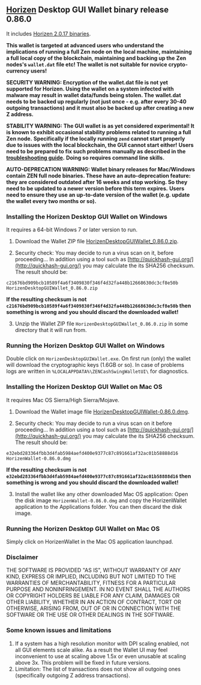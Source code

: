 ## [Horizen](https://horizen.global/) Desktop GUI Wallet binary release 0.86.0

It includes [Horizen 2.0.17 binaries](https://github.com/ZencashOfficial/zen/releases/tag/v2.0.17). 

**This wallet is targeted at advanced users who understand the implications of running a full Zen node on**
**the local machine, maintaining a full local copy of the blockchain, maintaining and backing up the**
**Zen nodes's `wallet.dat` file etc! The wallet is not suitable for novice crypto-currency users!**

**SECURITY WARNING: Encryption of the wallet.dat file is not yet supported for Horizen. Using the wallet** 
**on a system infected with malware may result in wallet data/funds being stolen. The**
**wallet.dat needs to be backed up regularly (not just once - e.g. after every 30-40**
**outgoing transactions) and it must also be backed up after creating a new Z address.**

**STABILITY WARNING: The GUI wallet is as yet considered experimental! It is known to exhibit occasional stability problems related to running a full Zen node.**
**Specifically if the locally running `zend` cannot start properly due to issues with the local blockchain, the GUI cannot start either!**
**Users need to be prepared to fix such problems manually as described in the [troubleshooting guide](TroubleshootingGuide.md).**
**Doing so requires command line skills.**

**AUTO-DEPRECATION WARNING: Wallet binary releases for Mac/Windows contain ZEN full node binaries. These have an auto-deprecation feature:**
**they are considered outdated after 16 weeks and stop working. So they need to be updated to a newer version before this term expires.**
**Users need to ensure they use an up-to-date version of the wallet (e.g. update the wallet every two months or so).**

### Installing the Horizen Desktop GUI Wallet on Windows

It requires a 64-bit Windows 7 or later version to run.

1. Download the Wallet ZIP file 
[HorizenDesktopGUIWallet_0.86.0.zip](https://github.com/ZencashOfficial/zencash-swing-wallet-ui/releases/download/0.86.0/HorizenDesktopGUIWallet_0.86.0.zip). 

2. Security check: You may decide to run a virus scan on it, before proceeding... In addition using a tool 
such as [http://quickhash-gui.org/](http://quickhash-gui.org/) you may calculate the its SHA256 checksum. The 
result should be:
```
c21676bd909bcb10589f4a6f3409830f346f4d32fa448b12668630dc3cf8e50b  HorizenDesktopGUIWallet_0.86.0.zip
```
**If the resulting checksum is not `c21676bd909bcb10589f4a6f3409830f346f4d32fa448b12668630dc3cf8e50b` then**
**something is wrong and you should discard the downloaded wallet!**

3. Unzip the Wallet ZIP file `HorizenDesktopGUIWallet_0.86.0.zip` in some directory that it will run from.
   
### Running the Horizen Desktop GUI Wallet on Windows

Double click on `HorizenDesktopGUIWallet.exe`. On first run (only) the wallet will download the cryptographic keys 
(1.6GB or so). In case of problems logs are written in `%LOCALAPPDATA%\ZENCashSwingWalletUI\` for diagnostics.

### Installing the Horizen Desktop GUI Wallet on Mac OS

It requires Mac OS Sierra/High Sierra/Mojave.

1. Download the Wallet image file
[HorizenDesktopGUIWallet-0.86.0.dmg](https://github.com/ZencashOfficial/zencash-swing-wallet-ui/releases/download/0.86.0/HorizenDesktopGUIWallet-0.86.0.dmg).

2. Security check: You may decide to run a virus scan on it before proceeding... In addition using a tool
such as [http://quickhash-gui.org/](http://quickhash-gui.org/) you may calculate the its SHA256 checksum. The
result should be:
```
e32ebd283364fbb3d4fab5984aefd400e9377c87c891661af32ac01b58888d16  HorizenWallet-0.86.0.dmg
```
**If the resulting checksum is not `e32ebd283364fbb3d4fab5984aefd400e9377c87c891661af32ac01b58888d16` then**
**something is wrong and you should discard the downloaded wallet!**

3. Install the wallet like any other downloaded Mac OS application: Open the disk image `HorizenWallet-0.86.0.dmg`
and copy the HorizenWallet application to the Applications folder. You can then discard the disk image.

### Running the Horizen Desktop GUI Wallet on Mac OS

Simply click on HorizenWallet in the Mac OS application launchpad.

### Disclaimer

THE SOFTWARE IS PROVIDED "AS IS", WITHOUT WARRANTY OF ANY KIND, EXPRESS OR
IMPLIED, INCLUDING BUT NOT LIMITED TO THE WARRANTIES OF MERCHANTABILITY,
FITNESS FOR A PARTICULAR PURPOSE AND NONINFRINGEMENT. IN NO EVENT SHALL THE
AUTHORS OR COPYRIGHT HOLDERS BE LIABLE FOR ANY CLAIM, DAMAGES OR OTHER
LIABILITY, WHETHER IN AN ACTION OF CONTRACT, TORT OR OTHERWISE, ARISING FROM,
OUT OF OR IN CONNECTION WITH THE SOFTWARE OR THE USE OR OTHER DEALINGS IN THE
SOFTWARE.

### Some known issues and limitations
1. If a system has a high resolution monitor with DPI scaling enabled, not all GUI elements scale alike.
As a result the Wallet UI may feel inconvenient to use at scaling above 1.5x or even unusable at scaling above 3x.
This problem will be fixed in future versions.
1. Limitation: The list of transactions does not show all outgoing ones (specifically outgoing Z address 
transactions).  
